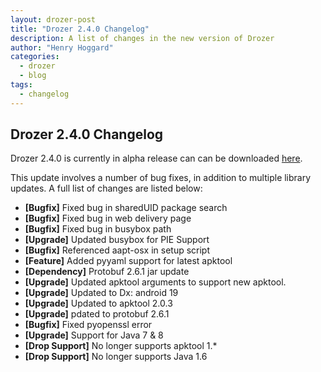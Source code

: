 ```yaml
---
layout: drozer-post
title: "Drozer 2.4.0 Changelog"
description: A list of changes in the new version of Drozer
author: "Henry Hoggard"
categories:
  - drozer
  - blog
tags:
  - changelog
---
```


## Drozer 2.4.0 Changelog

Drozer 2.4.0 is currently in alpha release can can be downloaded [here](https://github.com/mwrlabs/drozer/releases/tag/2.4.0-alpha).

This update involves a number of bug fixes, in addition to multiple library updates. A full list of changes are listed below:

* **[Bugfix]** Fixed bug in sharedUID package search
* **[Bugfix]** Fixed bug in web delivery page
* **[Bugfix]** Fixed bug in busybox path
* **[Upgrade]** Updated busybox for PIE Support
* **[Bugfix]** Referenced aapt-osx in setup script
* **[Feature]** Added pyyaml support for latest apktool 
* **[Dependency]** Protobuf 2.6.1 jar update
* **[Upgrade]** Updated apktool arguments to support new apktool.
* **[Upgrade]** Updated to Dx: android 19
* **[Upgrade]** Updated to apktool 2.0.3
* **[Upgrade]** pdated to protobuf 2.6.1
* **[Bugfix]** Fixed pyopenssl error
* **[Upgrade]** Support for Java 7 & 8
* **[Drop Support]** No longer supports apktool 1.*
* **[Drop Support]** No longer supports Java 1.6


